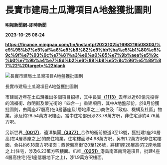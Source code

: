 # 長實市建局土瓜灣項目A地盤獲批圖則
**明報新聞網-即時新聞**

**2023-10-25 08:24**

**https://finance.mingpao.com/fin/instantp/20231025/1698219508303/%e9%95%b7%e5%af%a6%e5%b8%82%e5%bb%ba%e5%b1%80%e5%9c%9f%e7%93%9c%e7%81%a3%e9%a0%85%e7%9b%aea%e5%9c%b0%e7%9b%a4%e7%8d%b2%e6%89%b9%e5%9c%96%e5%89%87%22%20target=%22blank**

![長實市建局土瓜灣項目A地盤獲批圖則](https://fs.mingpao.com/fin/20231025/s00011/f9b1582cd047104de61fc058f5a096f7.jpg)

長實市建局土瓜灣項目A地盤獲批圖則

市建局近年在土瓜灣推出多個項目招標，其中長實[**（1113）**](https://finance.mingpao.com/fin/instantp/20231025/1698219508303/stock1.php?code=1113)去年以近60億元投得的鴻福街、啟明街及榮光街的「四合一」重建項目，其中A地盤部份，於8月份獲批圖則，由兩座27層高(在3層基座及1層地庫之上)商住及「政府、機構及社區」物業，涉及約28.54萬方呎樓面，當中住宅部份涉23.78萬方呎，非住宅涉約4.76萬方呎。

另新世界[**（0017）**](https://finance.mingpao.com/fin/instantp/20231025/1698219508303/stock1.php?code=0017)、遠洋集團[**（3377）**](https://finance.mingpao.com/fin/instantp/20231025/1698219508303/stock1.php?code=3377)合作的衙前塱道3至13號，獲批建1座20層高(在4層基座之上)的商住物業，住宅樓面涉4.98萬方呎，另有1.2萬方呎非住宅樓面，合共約6.18萬方呎樓面；西營盤高街120至126號，將建1座28層高(在2座地庫之上)住宅，涉及6.23萬方呎樓面。爪哇[**（0251）**](https://finance.mingpao.com/fin/instantp/20231025/1698219508303/stock1.php?code=0251)港島南區南灣道項目，批建4座4層高住宅(在1座低層地下之上)，涉1.9萬方呎樓面。